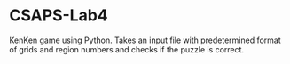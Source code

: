 # CSAPS-Lab4
KenKen game using Python. Takes an input file with predetermined format of grids and region numbers and checks if the puzzle is correct.
